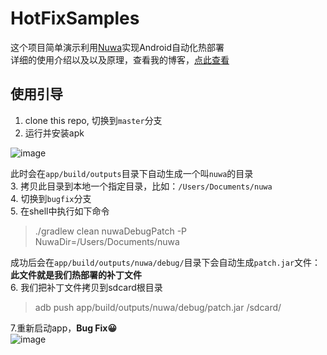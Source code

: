 # HotFixSamples

这个项目简单演示利用[Nuwa](https://github.com/jasonross/Nuwa)实现Android自动化热部署  
详细的使用介绍以及以及原理，查看我的博客，[点此查看](http://archmages.github.io/2015/12/29/Nuwa-HotFix/)

## 使用引导
1. clone this repo, 切换到`master`分支
2. 运行并安装apk
  
![image](http://ww1.sinaimg.cn/large/53488390gw1ezgrk4q1bpj20ax0j9glt.jpg)    

 此时会在`app/build/outputs`目录下自动生成一个叫`nuwa`的目录  
3. 拷贝此目录到本地一个指定目录，比如：`/Users/Documents/nuwa`  
4. 切换到`bugfix`分支  
5. 在shell中执行如下命令  
> ./gradlew clean nuwaDebugPatch -P NuwaDir=/Users/Documents/nuwa    
  
成功后会在`app/build/outputs/nuwa/debug/`目录下会自动生成`patch.jar`文件：  
**此文件就是我们热部署的补丁文件**  
6. 我们把补丁文件拷贝到sdcard根目录  
> adb push app/build/outputs/nuwa/debug/patch.jar /sdcard/

7.重新启动app，**Bug Fix😀**  
![image](http://ww1.sinaimg.cn/large/53488390gw1ezgrl1y3odj20ax0jcmxe.jpg)